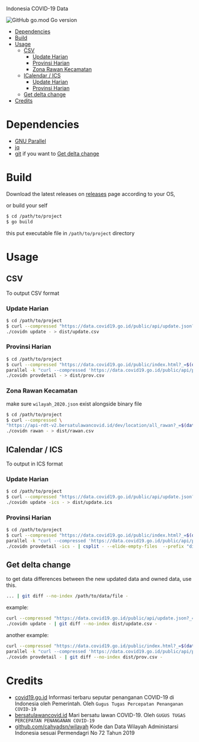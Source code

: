 Indonesia COVID-19 Data

![GitHub go.mod Go version](https://img.shields.io/github/go-mod/go-version/aiosk/covidn)

- [Dependencies](#dependencies)
- [Build](#build)
- [Usage](#usage)
  - [CSV](#csv)
    - [Update Harian](#update-harian)
    - [Provinsi Harian](#provinsi-harian)
    - [Zona Rawan Kecamatan](#zona-rawan-kecamatan)
  - [ICalendar / ICS](#icalendar--ics)
    - [Update Harian](#update-harian-1)
    - [Provinsi Harian](#provinsi-harian-1)
  - [Get delta change](#get-delta-change)
- [Credits](#credits)

# Dependencies
- [GNU Parallel](https://www.gnu.org/software/parallel/)
- [jq](https://stedolan.github.io/jq/)
- [git](https://git-scm.com/) if you want to [Get delta change](#get-delta-change)

# Build

Download the latest releases on [releases](https://github.com/aiosk/covidn/releases) page according to your OS,

or build your self

```sh
$ cd /path/to/project
$ go build
```
this put executable file in `/path/to/project` directory

# Usage
## CSV
To output CSV format
### Update Harian
```sh
$ cd /path/to/project
$ curl --compressed "https://data.covid19.go.id/public/api/update.json?_=$(date +%s%3N)" |
./covidn update - > dist/update.csv
```

### Provinsi Harian
```sh
$ cd /path/to/project
$ curl --compressed "https://data.covid19.go.id/public/index.html?_=$(date +%s%3N)" |  ./covidn prov - |
parallel -k "curl --compressed 'https://data.covid19.go.id/public/api/prov_detail_{}.json?_=$(date +%s%3N)'" | jq -s 'flatten' |
./covidn provdetail - > dist/prov.csv
```

### Zona Rawan Kecamatan
make sure `wilayah_2020.json` exist alongside binary file
<!-- ```sh
-H "Host:api-rdt-v2.bersatulawancovid.id" \
-H "Connection:Keep-Alive" \
``` -->

```sh
$ cd /path/to/project
$ curl --compressed \
"https://api-rdt-v2.bersatulawancovid.id/dev/location/all_rawan?_=$(date +%s%3N)" |
./covidn rawan - > dist/rawan.csv
```

## ICalendar / ICS
To output in ICS format
### Update Harian
```sh
$ cd /path/to/project
$ curl --compressed "https://data.covid19.go.id/public/api/update.json?_=$(date +%s%3N)" |
./covidn update -ics - > dist/update.ics
```

### Provinsi Harian
```sh
$ cd /path/to/project
$ curl --compressed "https://data.covid19.go.id/public/index.html?_=$(date +%s%3N)" |  ./covidn prov - |
parallel -k "curl --compressed 'https://data.covid19.go.id/public/api/prov_detail_{}.json?_=$(date +%s%3N)'" | jq -s 'flatten' |
./covidn provdetail -ics - | csplit - --elide-empty-files  --prefix "dist/prov-" --suffix-format '%02d.ics' '/BEGIN:VCALENDAR/' '{*}'
```

## Get delta change
to get data differences between the new updated data and owned data, use this.
```sh
... | git diff --no-index /path/to/data/file -
```

example:
```sh
curl --compressed "https://data.covid19.go.id/public/api/update.json?_=$(date +%s%3N)" |
./covidn update - | git diff --no-index dist/update.csv -
```

another example:
```sh
curl --compressed "https://data.covid19.go.id/public/index.html?_=$(date +%s%3N)" |  ./covidn prov - |
parallel -k "curl --compressed 'https://data.covid19.go.id/public/api/prov_detail_{}.json?_=$(date +%s%3N)'" | jq -s 'flatten' |
./covidn provdetail - | git diff --no-index dist/prov.csv -
```

# Credits
- [covid19.go.id](https://covid19.go.id/peta-sebaran)
  Informasi terbaru seputar penanganan COVID-19 di Indonesia oleh Pemerintah. Oleh `Gugus Tugas Percepatan Penanganan COVID-19`
- [bersatulawancovid.id](https://www.bersatulawancovid.id/)
  Mari bersatu lawan COVID-19. Oleh `GUGUS TUGAS PERCEPATAN PENANGANAN COVID-19`
- [github.com/cahyadsn/wilayah](https://github.com/cahyadsn/wilayah)
  Kode dan Data Wilayah Administarsi Indonesia sesuai Permendagri No 72 Tahun 2019